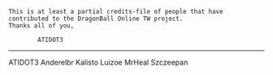 	This is at least a partial credits-file of people that have
	contributed to the DragonBall Online TW project.
	Thanks all of you,

			ATIDOT3
----------

ATIDOT3
Anderelbr
Kalisto
Luizoe
MrHeal
Szczeepan
